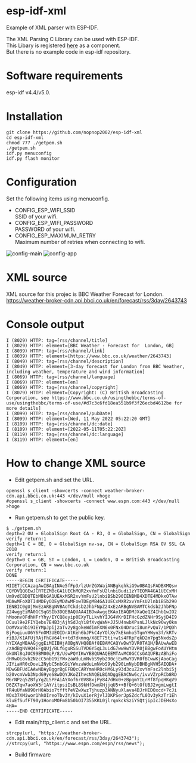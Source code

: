 # esp-idf-xml
Example of XML parser with ESP-IDF.   

The XML Parsing C Library can be used with ESP-IDF.   
This Libary is registered [here](https://components.espressif.com/component/espressif/expat) as a component.   
But there is no example code in esp-idf repository.   

# Software requirements
esp-idf v4.4/v5.0.   

# Installation
```
git clone https://github.com/nopnop2002/esp-idf-xml
cd esp-idf-xml
chmod 777 ./getpem.sh
./getpem.sh
idf.py menuconfig
idf.py flash monitor
```

# Configuration
Set the following items using menuconfig.
- CONFIG_ESP_WIFI_SSID   
SSID of your wifi.
- CONFIG_ESP_WIFI_PASSWORD   
PASSWORD of your wifi.
- CONFIG_ESP_MAXIMUM_RETRY   
Maximum number of retries when connecting to wifi.

![config-main](https://user-images.githubusercontent.com/6020549/100534161-2fc24c80-324f-11eb-9aa1-5db665283741.jpg)
![config-app](https://user-images.githubusercontent.com/6020549/100534164-32bd3d00-324f-11eb-98f0-9218125ad7c4.jpg)

# XML source
XML source for this projec is BBC Weather Forecast for London.   
https://weather-broker-cdn.api.bbci.co.uk/en/forecast/rss/3day/2643743


# Console output
```
I (8029) HTTP: tag=[rss/channel/title]
I (8029) HTTP: element=[BBC Weather - Forecast for  London, GB]
I (8039) HTTP: tag=[rss/channel/link]
I (8039) HTTP: element=[https://www.bbc.co.uk/weather/2643743]
I (8049) HTTP: tag=[rss/channel/description]
I (8049) HTTP: element=[3-day forecast for London from BBC Weather, including weather, temperature and wind information]
I (8069) HTTP: tag=[rss/channel/language]
I (8069) HTTP: element=[en]
I (8069) HTTP: tag=[rss/channel/copyright]
I (8079) HTTP: element=[Copyright: (C) British Broadcasting Corporation, see https://www.bbc.co.uk/usingthebbc/terms-of-use/usingthebbc/terms-of-use/#d7c3c6fd18ea551b9f3f26ecbd4612be for more details]
I (8099) HTTP: tag=[rss/channel/pubDate]
I (8099) HTTP: element=[Wed, 11 May 2022 05:22:20 GMT]
I (8109) HTTP: tag=[rss/channel/dc:date]
I (8109) HTTP: element=[2022-05-11T05:22:20Z]
I (8119) HTTP: tag=[rss/channel/dc:language]
I (8119) HTTP: element=[en]
```

# How to change XML source
- Edit getpem.sh and set the URL.
```
openssl s_client -showcerts -connect weather-broker-cdn.api.bbci.co.uk:443 </dev/null >hoge
#openssl s_client -showcerts -connect www.espn.com:443 </dev/null >hoge
```

- Run getpem.sh to get the public key.
```
$ ./getpem.sh
depth=2 OU = GlobalSign Root CA - R3, O = GlobalSign, CN = GlobalSign
verify return:1
depth=1 C = BE, O = GlobalSign nv-sa, CN = GlobalSign RSA OV SSL CA 2018
verify return:1
depth=0 C = GB, ST = London, L = London, O = British Broadcasting Corporation, CN = www.bbc.co.uk
verify return:1
DONE
-----BEGIN CERTIFICATE-----
MIIETjCCAzagAwIBAgINAe5fFp3/lzUrZGXWajANBgkqhkiG9w0BAQsFADBXMQsw
CQYDVQQGEwJCRTEZMBcGA1UEChMQR2xvYmFsU2lnbiBudi1zYTEQMA4GA1UECxMH
Um9vdCBDQTEbMBkGA1UEAxMSR2xvYmFsU2lnbiBSb290IENBMB4XDTE4MDkxOTAw
MDAwMFoXDTI4MDEyODEyMDAwMFowTDEgMB4GA1UECxMXR2xvYmFsU2lnbiBSb290
IENBIC0gUjMxEzARBgNVBAoTCkdsb2JhbFNpZ24xEzARBgNVBAMTCkdsb2JhbFNp
Z24wggEiMA0GCSqGSIb3DQEBAQUAA4IBDwAwggEKAoIBAQDMJXaQeQZ4Ihb1wIO2
hMoonv0FdhHFrYhy/EYCQ8eyip0EXyTLLkvhYIJG4VKrDIFHcGzdZNHr9SyjD4I9
DCuul9e2FIYQebs7E4B3jAjhSdJqYi8fXvqWaN+JJ5U4nwbXPsnLJlkNc96wyOkm
DoMVxu9bi9IEYMpJpij2aTv2y8gokeWdimFXN6x0FNx04Druci8unPvQu7/1PQDh
BjPogiuuU6Y6FnOM3UEOIDrAtKeh6bJPkC4yYOlXy7kEkmho5TgmYHWyn3f/kRTv
riBJ/K1AFUjRAjFhGV64l++td7dkmnq/X8ET75ti+w1s4FRpFqkD2m7pg5NxdsZp
hYIXAgMBAAGjggEiMIIBHjAOBgNVHQ8BAf8EBAMCAQYwDwYDVR0TAQH/BAUwAwEB
/zAdBgNVHQ4EFgQUj/BLf6guRSSuTVD6Y5qL3uLdG7wwHwYDVR0jBBgwFoAUYHtm
GkUNl8qJUC99BM00qP/8/UswPQYIKwYBBQUHAQEEMTAvMC0GCCsGAQUFBzABhiFo
dHRwOi8vb2NzcC5nbG9iYWxzaWduLmNvbS9yb290cjEwMwYDVR0fBCwwKjAooCag
JIYiaHR0cDovL2NybC5nbG9iYWxzaWduLmNvbS9yb290LmNybDBHBgNVHSAEQDA+
MDwGBFUdIAAwNDAyBggrBgEFBQcCARYmaHR0cHM6Ly93d3cuZ2xvYmFsc2lnbi5j
b20vcmVwb3NpdG9yeS8wDQYJKoZIhvcNAQELBQADggEBACNw6c/ivvVZrpRCb8RD
M6rNPzq5ZBfyYgZLSPFAiAYXof6r0V88xjPy847dHx0+zBpgmYILrMf8fpqHKqV9
D6ZX7qw7aoXW3r1AY/itpsiIsBL89kHfDwmXHjjqU5++BfQ+6tOfUBJ2vgmLwgtI
fR4uUfaNU9OrH0Abio7tfftPeVZwXwzTjhuzp3ANNyuXlava4BJrHEDOxcd+7cJi
WOx37XMiwor1hkOIreoTbv3Y/kIvuX1erRjvlJDKPSerJpSZdcfL03v3ykzTr1Eh
kluEfSufFT90y1HonoMOFm8b50bOI7355KKL0jlrqnkckSziYSQtjipIcJDEHsXo
4HA=
-----END CERTIFICATE-----
```

- Edit main/http_client.c and set the URL.
```
strcpy(url, "https://weather-broker-cdn.api.bbci.co.uk/en/forecast/rss/3day/2643743");
//strcpy(url, "https://www.espn.com/espn/rss/news");
```

- Build firmware


